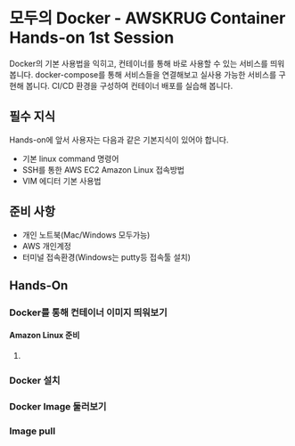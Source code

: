 # 모두의 Docker - AWSKRUG Container Hands-on 1st Session
Docker의 기본 사용법을 익히고, 컨테이너를 통해 바로 사용할 수 있는 서비스를 띄워봅니다.
docker-compose를 통해 서비스들을 연결해보고 실사용 가능한 서비스를 구현해 봅니다.
CI/CD 환경을 구성하여 컨테이너 배포를 실습해 봅니다.

## 필수 지식
Hands-on에 앞서 사용자는 다음과 같은 기본지식이 있어야 합니다.
 - 기본 linux command 명령어
 - SSH를 통한 AWS EC2 Amazon Linux 접속방법
 - VIM 에디터 기본 사용법

## 준비 사항
 - 개인 노트북(Mac/Windows 모두가능)
 - AWS 개인계정
 - 터미널 접속환경(Windows는 putty등 접속툴 설치)
 
## Hands-On
### Docker를 통해 컨테이너 이미지 띄워보기
#### Amazon Linux 준비
1) 

### Docker 설치

### Docker Image 둘러보기

### Image pull
